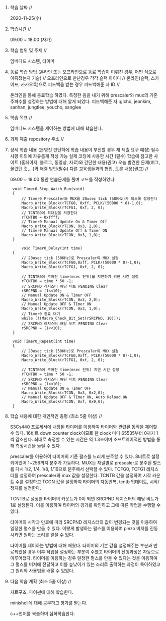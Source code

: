 1. 학습 날짜 // 

    2020-11-25(수)
 
2. 학습시간 // 

    09:00 ~ 18:00 (자가)
    
3. 학습 범위 및 주제 // 
    
    임베디드 시스템, 타이머

4. 동료 학습 방법 (온라인 또는 오프라인으로 동료 학습이 이뤄진 경우, 어떤 식으로 이뤄졌는지 기술) // 오프라인으로 만난경우 각각 슬랙 아이디 // 온라인(슬랙, 스카이프, 카카오톡)으로 피드백을 받는 경우 피드백해준 자 ID // 

    온라인을 통해 동료학습 하였다. 특정한 음을 내기 위해 prescaler와 mux의 기준 주파수를 설정하는 방법에 대해 알게 되었다.  피드백해준 자 :gicho, jeonkim, sanhan, jungtlee, youcho, sanglee

5. 학습 목표 //

    임베디드 시스템을 제어하는 방법에 대해 학습한다.
    
6. 과제 제출 repository 주소 // 
    
    
    
7. 상세 학습 내용 (운영진 판단하에 학습 내용이 부진할 경우 재 제출 요구 예정) 필수사항 이외에 자유롭게 작성 가능 실제 코딩에 사용한 시간 (필수) 학습에 참고한 사이트 (홈페이지, 블로그, 동영상, 자료)와 간단한 내용(권고) 오늘 발견한 문제(버그, 몰랐던 것,...)와 해결 방안(필수) 다른 교육생들과의 협업, 토론 내용(권고) //
    
    09:00 ~ 18:00 동안 연습문제를 풀며 코드를 작성하였다.
    
        void Timer0_Stop_Watch_Run(void)
        {
            // Timer0 Prescaler와 MUX를 20usec tick (50KHz)가 되도록 설정한다
            Macro_Write_Block(rTCFG0, 0xff, PCLK/(50000 * 8)-1,0);
            Macro_Write_Block(rTCFG1, 0xf, 2, 0);
            // TCNTB0에 최대값을 저장한다
            rTCNTB0 = 0xffff;
            // Timer0 Manual Update On & Timer Off
            Macro_Write_Block(rTCON, 0x3, 2,0);
            // Timer0 Manual Update Off & Timer ON
            Macro_Write_Block(rTCON, 0x3, 1,0);
        }

            void Timer0_Delay(int time)
        {
            // 20usec tick (50KHz)로 Prescaler와 MUX 설정
            Macro_Write_Block(rTCFG0,0xff, PCLK/(50000 * 8)-1,0);
            Macro_Write_Block(rTCFG1, 0xf, 2, 0);

            // TCNTB0에 주어진 time(msec 단위)를 지연하기 위한 시간 설정
            rTCNTB0 = time * 50 -1;
            // SRCPND 레지스터 해당 비트 PENDING Clear
            rSRCPND = (1<<10);
            // Manual Update ON & TImer OFF
            Macro_Write_Block(rTCON, 0x3, 2,0);
            // Manual Update OFF & TImer ON
            Macro_Write_Block(rTCON, 0x3, 1,0);
            // Timer0 종료 대기
            while (!(Macro_Check_Bit_Set(rSRCPND, 10)));
            // SRCPND 레지스터 해당 비트 PENDING Clear
            rSRCPND = (1<<10);
        }

        void Timer0_Repeat(int time)
        {
            // 20usec tick (50KHz)로 Prescaler와 MUX 설정
            Macro_Write_Block(rTCFG0,0xff, PCLK/(50000 * 8)-1,0);
            Macro_Write_Block(rTCFG1, 0xf, 2, 0);

            // TCNTB0에 주어진 time(msec 단위) 지연 시간 설정
            rTCNTB0 = time * 50 -1;
            // SRCPND 레지스터 해당 비트 PENDING Clear
            rSRCPND = (1<<10);
            // Manual Update ON & TImer OFF
            Macro_Write_Block(rTCON, 0x3, 0x2,0);
            // Manual Update OFF & TImer ON, Auto Reload ON
            Macro_Write_Block(rTCON, 0xf, 0x9,0);
        }

8. 학습 내용에 대한 개인적인 총평 (최소 5줄 이상) //
    
    S3Cs440 프로세서에 내장된 타이머를 이용하여 타이머와 관련된 동작을 제어할 수 있다. 16비트 down counter clock이므로 한 clock 마다 65535부터 0까지 1씩 감소한다. 최대로 측정할 수 있는 시간은 약 1.3초이며 소프트웨어적인 방법을 통해 측정시간을 늘릴 수 있다.
    
    prescaler를 이용하여 타이머의 기준 펄스를 느리게 분주할 수 있다. 8비트로 설정되어있어 1~256까지 분주가 가능하다. MUX는 채널별로 prescaler로 분주된 펄스를 다시 1/2, 1/4, 1/8, 1/16으로 분주해서 선택할 수 있다. TCFG0, TCFG1 레지스터를 설정하여 prescaler와 mux 값을 설정한다. TCNTB 값을 설정하여 시작 카운트 수를 설정하고 TCON 값을 설정하여 타이머의 자동반복, tcntb 업데이트, 시작/정지를 설정한다. 
    
    TCNTB로 설정한 타이머의 카운트가 0이 되면 SRCPND 레지스터의 해당 비트가 1로 설정된다. 이를 이용하여 타이머의 경과를 확인하고 그에 따른 작업을 수행할 수 있다.
    
    타이머의 시작과 만료에 따라 SRCPND 레지스터의 값이 변경되는 것을 이용하여 일정한 펄스를 만들 수 있다. 이렇게 발생하는 펄스를 이용하여 piezo 버저를 진동시키면 원하는 소리를 얻을 수 있다.
    
    타이머를 제어하는 방법에 대해 배웠다. 타이머의 기본 값을 설정해주는 부분과 만료되었을 경우 이후 작업을 설정하는 부분이 주였고 타이머의 진행과정은 자동으로 이루어졌다. 타이머를 이용하는 경우 일정한 펄스를 만들 수 있다는 것을 이용하여 그 펄스를 버저에 전달하고 이를 높낮이가 있는 소리로 출력하는 과정이 특이하였고 그 원리와 사용법을 배울 수 있었다.
    
9. 다음 학습 계획 (최소 5줄 이상) // 
    
    자료구조, 파이썬에 대해 학습한다.
    
    minishell에 대해 공부하고 평가를 받는다.
    
    c++언어를 복습하며 심화학습한다.